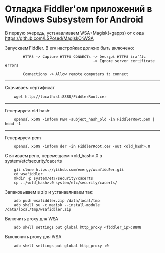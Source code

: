 # Отладка Fiddler'ом приложений в Windows Subsystem for Android


В первую очередь, устанавливаем WSA+Magisk(+gapps) от сюда https://github.com/LSPosed/MagiskOnWSA

Запускаем Fiddler.
В его настройках должно быть включено:

            HTTPS -> Capture HTTPS CONNECTs -> Decrypt HTTPS traffic
                                            -> Ignore server certificate errors

            Connections -> Allow remote computers to connect

---

Скачиваем сертификат:

        wget http://localhost:8888/FiddlerRoot.cer

---

Генерируем old hash:

        openssl x509 -inform PEM -subject_hash_old -in FiddlerRoot.pem | head -1

---

Генерируем pem

        openssl x509 -inform der -in FiddlerRoot.cer -out <old_hash>.0

Стягиваем репо, перемещаем <old_hash>.0 в system/etc/security/cacerts

        git clone https://github.com/emergy/wsafiddler.git
        cd wsafiddler
        mkdir -p system/etc/security/cacerts
        cp ../<old_hash>.0 system/etc/security/cacerts/

Запаковываем в zip и устанавливаем так:

        adb push wsafiddler.zip /data/local/tmp
        adb shell su -c magisk --install-module /data/local/tmp/wsafiddler.zip

Включить proxy для WSA

        adb shell settings put global http_proxy <fiddler_ip>:8888

Выключить proxy для WSA

        adb shell settings put global http_proxy :0